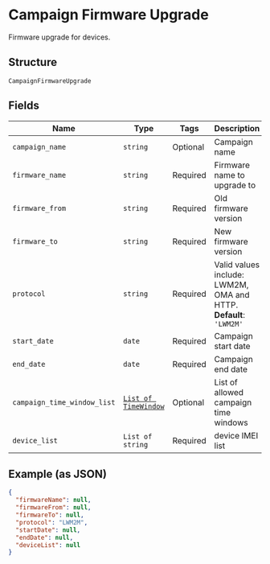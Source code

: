 
# Campaign Firmware Upgrade

Firmware upgrade for devices.

## Structure

`CampaignFirmwareUpgrade`

## Fields

| Name | Type | Tags | Description |
|  --- | --- | --- | --- |
| `campaign_name` | `string` | Optional | Campaign name |
| `firmware_name` | `string` | Required | Firmware name to upgrade to |
| `firmware_from` | `string` | Required | Old firmware version |
| `firmware_to` | `string` | Required | New firmware version |
| `protocol` | `string` | Required | Valid values include: LWM2M, OMA and HTTP.<br>**Default**: `'LWM2M'` |
| `start_date` | `date` | Required | Campaign start date |
| `end_date` | `date` | Required | Campaign end date |
| `campaign_time_window_list` | [`List of TimeWindow`](../../doc/models/time-window.md) | Optional | List of allowed campaign time windows |
| `device_list` | `List of string` | Required | device IMEI list |

## Example (as JSON)

```json
{
  "firmwareName": null,
  "firmwareFrom": null,
  "firmwareTo": null,
  "protocol": "LWM2M",
  "startDate": null,
  "endDate": null,
  "deviceList": null
}
```

